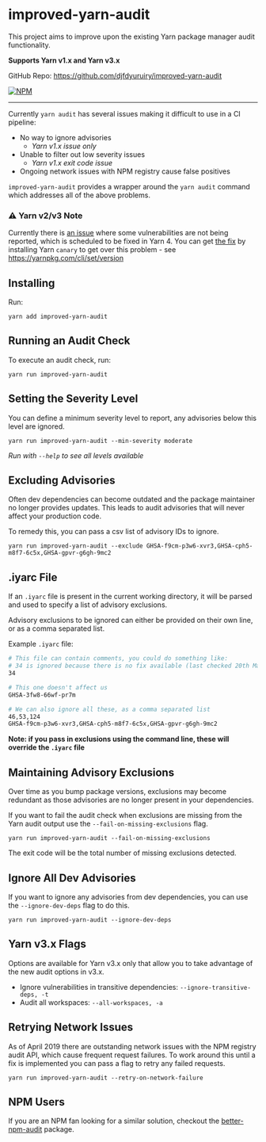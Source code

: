 # improved-yarn-audit

This project aims to improve upon the existing Yarn package manager audit functionality.

**Supports Yarn v1.x and Yarn v3.x**

GitHub Repo: https://github.com/djfdyuruiry/improved-yarn-audit

[![NPM](https://nodei.co/npm/improved-yarn-audit.png)](https://nodei.co/npm/improved-yarn-audit/)

----

Currently `yarn audit` has several issues making it difficult to use in a CI pipeline:

- No way to ignore advisories
  - *Yarn v1.x issue only*
- Unable to filter out low severity issues
  - *Yarn v1.x exit code issue*
- Ongoing network issues with NPM registry cause false positives

`improved-yarn-audit` provides a wrapper around the `yarn audit` command which addresses all of the above problems.

### ⚠ Yarn v2/v3 Note

Currently there is [an issue](https://github.com/yarnpkg/berry/issues/3945) where some vulnerabilities are not being reported, which is scheduled to be fixed in Yarn 4. You can get [the fix](https://github.com/yarnpkg/berry/pull/5501) by installing Yarn `canary` to get over this problem - see https://yarnpkg.com/cli/set/version

## Installing

Run:

```
yarn add improved-yarn-audit
```

## Running an Audit Check

To execute an audit check, run:

```
yarn run improved-yarn-audit
```

## Setting the Severity Level

You can define a minimum severity level to report, any advisories below this level are ignored.

```
yarn run improved-yarn-audit --min-severity moderate
```

*Run with `--help` to see all levels available*

## Excluding Advisories

Often dev dependencies can become outdated and the package maintainer no longer provides updates. This leads to audit advisories that will never affect your production code.

To remedy this, you can pass a csv list of advisory IDs to ignore.

```
yarn run improved-yarn-audit --exclude GHSA-f9cm-p3w6-xvr3,GHSA-cph5-m8f7-6c5x,GHSA-gpvr-g6gh-9mc2
```

## .iyarc File

If an `.iyarc` file is present in the current working directory, it will be parsed and used to specify a list of advisory exclusions.

Advisory exclusions to be ignored can either be provided on their own line, or as a comma separated list.

Example `.iyarc` file:

```bash
# This file can contain comments, you could do something like:
# 34 is ignored because there is no fix available (last checked 20th March 2020)
34

# This one doesn't affect us
GHSA-3fw8-66wf-pr7m

# We can also ignore all these, as a comma separated list
46,53,124
GHSA-f9cm-p3w6-xvr3,GHSA-cph5-m8f7-6c5x,GHSA-gpvr-g6gh-9mc2
```

**Note: if you pass in exclusions using the command line, these will override the `.iyarc` file**

## Maintaining Advisory Exclusions

Over time as you bump package versions, exclusions may become redundant as those advisories are no longer present in your dependencies.

If you want to fail the audit check when exclusions are missing from the Yarn audit output use the `--fail-on-missing-exclusions` flag.

```
yarn run improved-yarn-audit --fail-on-missing-exclusions
```

The exit code will be  the total number of missing exclusions detected.

## Ignore All Dev Advisories

If you want to ignore any advisories from dev dependencies, you can use the `--ignore-dev-deps` flag to do this.

```
yarn run improved-yarn-audit --ignore-dev-deps
```

## Yarn v3.x Flags

Options are available for Yarn v3.x only that allow you to take advantage of the new audit options in v3.x.

- Ignore vulnerabilities in transitive dependencies: `--ignore-transitive-deps, -t`
- Audit all workspaces: `--all-workspaces, -a`

## Retrying Network Issues

As of April 2019 there are outstanding network issues with the NPM registry audit API, which cause frequent request failures. To work around this until a fix is implemented you can pass a flag to retry any failed requests.

```
yarn run improved-yarn-audit --retry-on-network-failure
```

## NPM Users

If you are an NPM fan looking for a similar solution, checkout the [better-npm-audit](https://www.npmjs.com/package/better-npm-audit) package.
